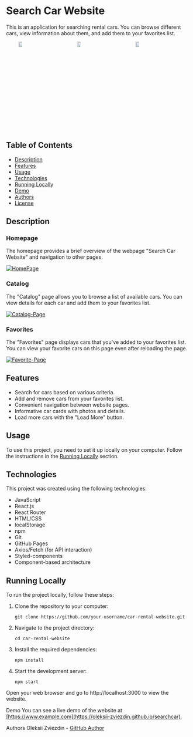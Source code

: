 # Search Car Website

This is an application for searching rental cars. You can browse different cars, view information about them, and add them to your favorites list.

<ul style="display: flex; list-style: none;">
  <li style="flex: 1; margin: 0 10px;">
    <div>
      <a href="https://ibb.co/QHQPvyS" ><img style="width: 25%;" src="https://i.ibb.co/t2KqpVj/HomePage.png" alt="HomePage" border="0"></a>
    </div>
  </li>
  <li style="flex: 1; margin: 0 10px;">
    <div>
      <a href="https://ibb.co/3rXF89S"><img style="width: 25%" src="https://i.ibb.co/JBLpbwr/Catalog-Page.png" alt="Catalog-Page" border="0"></a>
    </div>
  </li>
  <li style="flex: 1; margin: 0 10px;">
    <div>
       <a href="https://ibb.co/HhkYJjW"><img style="width: 25%" src="https://i.ibb.co/DrSkqZx/Favorite-Page.png" alt="Favorite-Page" border="0"></a>
    </div>
  </li>
</ul>


## Table of Contents

- [Description](#Description)
- [Features](#Features)
- [Usage](#Usage)
- [Technologies](#Technologies)
- [Running Locally](#Running-Locally)
- [Demo](#Demo)
- [Authors](#Authors)
- [License](#License)

## Description

### Homepage

The homepage provides a brief overview of the webpage "Search Car Website" and navigation to other pages.

<div>
  <a href="https://ibb.co/QHQPvyS"><img src="https://i.ibb.co/t2KqpVj/HomePage.png" alt="HomePage" border="0"></a>
</div>

### Catalog

The "Catalog" page allows you to browse a list of available cars. You can view details for each car and add them to your favorites list.

<div>
 <a href="https://ibb.co/3rXF89S"><img src="https://i.ibb.co/JBLpbwr/Catalog-Page.png" alt="Catalog-Page" border="0"></a>
</div>


### Favorites

The "Favorites" page displays cars that you've added to your favorites list. You can view your favorite cars on this page even after reloading the page.

<div>
  <a href="https://ibb.co/HhkYJjW"><img src="https://i.ibb.co/DrSkqZx/Favorite-Page.png" alt="Favorite-Page" border="0"></a>
</div>

## Features

- Search for cars based on various criteria.
- Add and remove cars from your favorites list.
- Convenient navigation between website pages.
- Informative car cards with photos and details.
- Load more cars with the "Load More" button.

## Usage

To use this project, you need to set it up locally on your computer. Follow the instructions in the [Running Locally](#Running-Locally) section.

## Technologies

This project was created using the following technologies:

- JavaScript
- React.js
- React Router
- HTML/CSS
- localStorage
- npm
- Git
- GitHub Pages
- Axios/Fetch (for API interaction)
- Styled-components
- Component-based architecture

## Running Locally

To run the project locally, follow these steps:

1. Clone the repository to your computer:

   ```shell
   git clone https://github.com/your-username/car-rental-website.git

2. Navigate to the project directory:

   ```shell
   cd car-rental-website

2. Install the required dependencies:

   ```shell
   npm install
   
3. Start the development server:

   ```shell
   npm start

Open your web browser and go to http://localhost:3000 to view the website.

Demo
You can see a live demo of the website at [https://www.example.com](https://oleksii-zviezdin.github.io/searchcar).

Authors
Oleksii Zviezdin - <a href="https://github.com/oleksii-zviezdin">GitHub Author</a>
